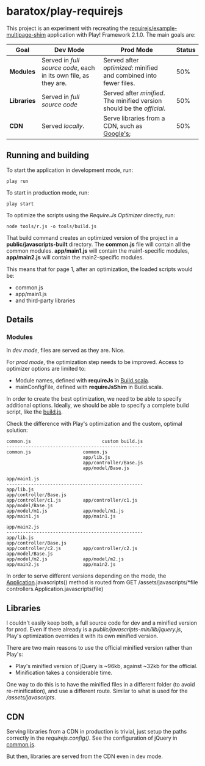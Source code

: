 # baratox/play-requirejs

This project is an experiment with recreating the [requirejs/example-multipage-shim](https://github.com/requirejs/example-multipage-shim) application with Play! Framework 2.1.0. The main goals are:

| Goal          | Dev Mode | Prod Mode | Status |
|---------------|----------|-----------|--------|
| **Modules**   | Served in *full source code*, each in its own file, as they are. | Served after *optimized*: minified and combined into fewer files. | 50% |
| **Libraries** | Served in *full source code* | Served after *minified*. The minified version should be the *official*. | 50% |
| **CDN**       | Served *locally*. | Serve libraries from a CDN, such as [Google's](https://developers.google.com/speed/libraries/devguide); | 50% |

## Running and building

To start the application in development mode, run:

    play run

To start in production mode, run:

    play start

To optimize the scripts using the *Require.Js Optimizer* directly, run:

    node tools/r.js -o tools/build.js

That build command creates an optimized version of the project in a **public/javascripts-built** directory. 
The **common.js** file will contain all the common modules. 
**app/main1.js** will contain the main1-specific modules,
**app/main2.js** will contain the main2-specific modules.

This means that for page 1, after an optimization, the loaded scripts would be:
* common.js
* app/main1.js
* and third-party libraries

## Details

### Modules

In *dev mode*, files are served as they are. Nice.

For *prod mode*, the optimization step needs to be improved. Access to optimizer options are limited to:
* Module names, defined with **requireJs** in [Build.scala](project/Build.scala).
* mainConfigFile, defined with **requireJsShim** in Build.scala.

In order to create the best optimization, we need to be able to specify additional options.
Ideally, we should be able to specify a complete build script, like the [build.js](tools/build.js).

Check the difference with Play's optimization and the custom, optimal solution:

    common.js                          custom build.js
    --------------------------------------------------
    common.js                   common.js
                                app/lib.js
                                app/controller/Base.js
                                app/model/Base.js

    app/main1.js
    --------------------------------------------------
    app/lib.js
    app/controller/Base.js
    app/controller/c1.js        app/controller/c1.js
    app/model/Base.js
    app/model/m1.js             app/model/m1.js
    app/main1.js                app/main1.js

    app/main2.js
    --------------------------------------------------
    app/lib.js
    app/controller/Base.js
    app/controller/c2.js        app/controller/c2.js
    app/model/Base.js
    app/model/m2.js             app/model/m2.js
    app/main2.js                app/main2.js

In order to serve different versions depending on the mode, the [Application](app/controllers/Application.java).javascripts() method is routed from
    GET     /assets/javascripts/*file   controllers.Application.javascripts(file)

## Libraries

I couldn't easily keep both, a full source code for dev and a minified version for prod.
Even if there already is a *public/javascripts-min/lib/jquery.js*, Play's optimization overrides it with its own minified version.

There are two main reasons to use the official minified version rather than Play's:
* Play's minified version of jQuery is ~96kb, against ~32kb for the official.
* Minification takes a considerable time.

One way to do this is to have the minified files in a different folder (to avoid re-minification), and use a different route.
Similar to what is used for the */assets/javascripts*.

## CDN

Serving libraries from a CDN in production is trivial, just setup the paths correctly in the *requirejs.config()*.
See the configuration of jQuery in [common.js](app/assets/javascripts/common.js).

But then, libraries are served from the CDN even in dev mode.
